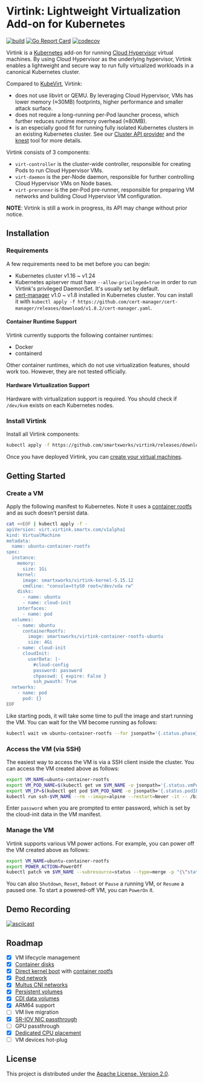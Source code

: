 # Virtink: Lightweight Virtualization Add-on for Kubernetes

[![build](https://github.com/smartxworks/virtink/actions/workflows/build.yml/badge.svg)](https://github.com/smartxworks/virtink/actions/workflows/build.yml)
[![Go Report Card](https://goreportcard.com/badge/github.com/smartxworks/virtink)](https://goreportcard.com/report/github.com/smartxworks/virtink)
[![codecov](https://codecov.io/gh/smartxworks/virtink/branch/main/graph/badge.svg?token=6GXYM2BFLT)](https://codecov.io/gh/smartxworks/virtink)

Virtink is a [Kubernetes](https://github.com/kubernetes/kubernetes) add-on for running [Cloud Hypervisor](https://github.com/cloud-hypervisor/cloud-hypervisor) virtual machines. By using Cloud Hypervisor as the underlying hypervisor, Virtink enables a lightweight and secure way to run fully virtualized workloads in a canonical Kubernetes cluster.

Compared to [KubeVirt](https://github.com/kubevirt/kubevirt), Virtink:

- does not use libvirt or QEMU. By leveraging Cloud Hypervisor, VMs has lower memory (≈30MB) footprints, higher performance and smaller attack surface.
- does not require a long-running per-Pod launcher process, which further reduces runtime memory overhead (≈80MB).
- is an especially good fit for running fully isolated Kubernetes clusters in an existing Kubernetes cluster. See our [Cluster API provider](https://github.com/smartxworks/cluster-api-provider-virtink) and the [knest](https://github.com/smartxworks/knest) tool for more details.

Virtink consists of 3 components:

- `virt-controller` is the cluster-wide controller, responsible for creating Pods to run Cloud Hypervisor VMs.
- `virt-daemon` is the per-Node daemon, responsible for further controlling Cloud Hypervisor VMs on Node bases.
- `virt-prerunner` is the per-Pod pre-runner, responsible for preparing VM networks and building Cloud Hypervisor VM configuration.

**NOTE**: Virtink is still a work in progress, its API may change without prior notice.

## Installation

### Requirements

A few requirements need to be met before you can begin:

- Kubernetes cluster v1.16 ~ v1.24
- Kubernetes apiserver must have `--allow-privileged=true` in order to run Virtink's privileged DaemonSet. It's usually set by default.
- [cert-manager](https://cert-manager.io/) v1.0 ~ v1.8 installed in Kubernetes cluster. You can install it with `kubectl apply -f https://github.com/cert-manager/cert-manager/releases/download/v1.8.2/cert-manager.yaml`.

#### Container Runtime Support

Virtink currently supports the following container runtimes:

- Docker
- containerd

Other container runtimes, which do not use virtualization features, should work too. However, they are not tested officially.

#### Hardware Virtualization Support

Hardware with virtualization support is required. You should check if `/dev/kvm` exists on each Kubernetes nodes.

### Install Virtink

Install all Virtink components:

```bash
kubectl apply -f https://github.com/smartxworks/virtink/releases/download/v0.9.0/virtink.yaml
```

Once you have deployed Virtink, you can [create your virtual machines](#create-a-vm).

## Getting Started

### Create a VM

Apply the following manifest to Kubernetes. Note it uses a [container rootfs](samples/Dockerfile.container-rootfs-ubuntu) and as such doesn’t persist data.

```bash
cat <<EOF | kubectl apply -f -
apiVersion: virt.virtink.smartx.com/v1alpha1
kind: VirtualMachine
metadata:
  name: ubuntu-container-rootfs
spec:
  instance:
    memory:
      size: 1Gi
    kernel:
      image: smartxworks/virtink-kernel-5.15.12
      cmdline: "console=ttyS0 root=/dev/vda rw"
    disks:
      - name: ubuntu
      - name: cloud-init
    interfaces:
      - name: pod
  volumes:
    - name: ubuntu
      containerRootfs:
        image: smartxworks/virtink-container-rootfs-ubuntu
        size: 4Gi
    - name: cloud-init
      cloudInit:
        userData: |-
          #cloud-config
          password: password
          chpasswd: { expire: False }
          ssh_pwauth: True
  networks:
    - name: pod
      pod: {}
EOF
```

Like starting pods, it will take some time to pull the image and start running the VM. You can wait for the VM become running as follows:

```bash
kubectl wait vm ubuntu-container-rootfs --for jsonpath='{.status.phase}'=Running --timeout -1s
```

### Access the VM (via SSH)

The easiest way to access the VM is via a SSH client inside the cluster. You can access the VM created above as follows:

```bash
export VM_NAME=ubuntu-container-rootfs
export VM_POD_NAME=$(kubectl get vm $VM_NAME -o jsonpath='{.status.vmPodName}')
export VM_IP=$(kubectl get pod $VM_POD_NAME -o jsonpath='{.status.podIP}')
kubectl run ssh-$VM_NAME --rm --image=alpine --restart=Never -it -- /bin/sh -c "apk add openssh-client && ssh ubuntu@$VM_IP"
```

Enter `password` when you are prompted to enter password, which is set by the cloud-init data in the VM manifest.

### Manage the VM

Virtink supports various VM power actions. For example, you can power off the VM created above as follows:

```bash
export VM_NAME=ubuntu-container-rootfs
export POWER_ACTION=PowerOff
kubectl patch vm $VM_NAME --subresource=status --type=merge -p "{\"status\":{\"powerAction\":\"$POWER_ACTION\"}}"
```

You can also `Shutdown`, `Reset`, `Reboot` or `Pause` a running VM, or `Resume` a paused one. To start a powered-off VM, you can `PowerOn` it.

## Demo Recording

[![asciicast](https://asciinema.org/a/509484.svg)](https://asciinema.org/a/509484)

## Roadmap

- [x] VM lifecycle management
- [x] [Container disks](docs/disks_and_volumes.md#containerdisk-volume)
- [x] [Direct kernel boot](docs/direct_kernel_boot.md) with [container rootfs](docs/disks_and_volumes.md#containerrootfs-volume)
- [x] [Pod network](docs/interfaces_and_networks.md#pod-network)
- [x] [Multus CNI networks](docs/interfaces_and_networks.md#multus-network)
- [x] [Persistent volumes](docs/disks_and_volumes.md#persistentvolumeclaim-volume)
- [x] [CDI data volumes](docs/disks_and_volumes.md#datavolume-volume)
- [x] ARM64 support
- [ ] VM live migration
- [x] [SR-IOV NIC passthrough](docs/interfaces_and_networks.md#sriov-mode)
- [ ] GPU passthrough
- [x] [Dedicated CPU placement](docs/dedicated_cpu_placement.md)
- [ ] VM devices hot-plug

## License

This project is distributed under the [Apache License, Version 2.0](LICENSE).
